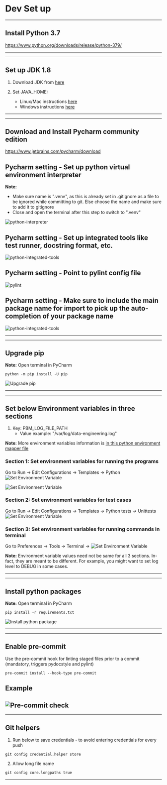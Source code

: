 # Dev Set up

<!--BEGIN-->
---

## Install Python 3.7
https://www.python.org/downloads/release/python-379/

---
<!--END-->


<!--BEGIN-->
---
## Set up JDK 1.8
1. Download JDK from [here](https://www.oracle.com/uk/java/technologies/javase/javase-jdk8-downloads.html)
   
2. Set JAVA_HOME:
    - Linux/Mac instructions [here](https://confluence.atlassian.com/adminjiraserver073/installing-java-861253016.html#InstallingJava-Linux-basedcomputers)
    - Windows instructions [here](https://confluence.atlassian.com/doc/setting-the-java_home-variable-in-windows-8895.html)

---
<!--END-->


<!--BEGIN-->
---
## Download and Install Pycharm community edition
https://www.jetbrains.com/pycharm/download

## Pycharm setting - Set up python virtual environment interpreter
**Note:**
   - Make sure name is ".venv", as this is already set in .gitignore as a file to be ignored while committing to git. Else choose the name and make sure to add it to gitignore
   - Close and open the terminal after this step to switch to ".venv"

![python-interpreter](./images/python-interpreter.png)

## Pycharm setting - Set up integrated tools like test runner, docstring format, etc.

![python-integrated-tools](./images/python-integrated-tools.png)

## Pycharm setting - Point to pylint config file

![pylint](./images/pylint.png)

## Pycharm setting - Make sure to include the main package name for import to pick up the auto-completion of your package name

![python-integrated-tools](./images/python-source-folder.png)

---
<!--END-->



<!--BEGIN-->
---
## Upgrade pip
**Note:** Open terminal in PyCharm
```shell
python -m pip install -U pip
```
![Upgrade pip](./images/pip-upgrade.png)

---
<!--END-->


<!--BEGIN-->
---
## Set below Environment variables in three sections

1. Key: PBM_LOG_FILE_PATH
   - Value example: "/var/log/data-engineering.log"

**Note:** More environment variables information is [in this python environment mapper file](../puneetha_python_template/pbm_python_template/utils/constants/env_variable_mapper.py)

### Section 1: Set environment variables for running the programs
Go to Run -> Edit Configurations -> Templates -> Python
![Set Environment Variable](./images/set-env-variable1.png)

![Set Environment Variable](./images/set-env-variable2.png)

### Section 2: Set environment variables for test cases
Go to Run -> Edit Configurations -> Templates -> Python tests -> Unittests
![Set Environment Variable](./images/unittest-env-variable.png)

### Section 3: Set environment variables for running commands in terminal
Go to Preferences -> Tools -> Terminal -> 
![Set Environment Variable](./images/terminal-env-variable.png)

**Note:** Environment variable values need not be same for all 3 sections. In-fact, they are meant to be different.
   For example, you might want to set log level to DEBUG in some cases.

---
<!--END-->


<!--BEGIN-->
---
## Install python packages
**Note:** Open terminal in PyCharm
```shell
pip install -r requirements.txt
```
![Install python package](./images/install-requirements.png)

---
<!--END-->


<!--BEGIN-->
---
## Enable pre-commit

Use the pre-commit hook for linting staged files prior to a commit (mandatory, triggers pydocstyle and pylint)
```shell
pre-commit install --hook-type pre-commit
```

## Example
![Pre-commit check](./images/pre-commit-check.png)
---
<!--END-->


<!--BEGIN-->
---
## Git helpers
1. Run below to save credentials - to avoid entering credentials for every push
```shell
git config credential.helper store
```

2. Allow long file name
```shell
git config core.longpaths true
```

---
<!--END-->

